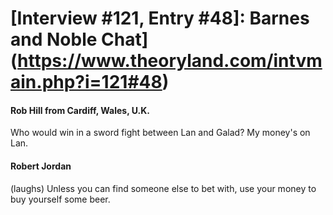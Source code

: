 # [Interview #121, Entry #48]: Barnes and Noble Chat](https://www.theoryland.com/intvmain.php?i=121#48)

#### Rob Hill from Cardiff, Wales, U.K.

Who would win in a sword fight between Lan and Galad? My money's on Lan.

#### Robert Jordan

(laughs) Unless you can find someone else to bet with, use your money to buy yourself some beer.

